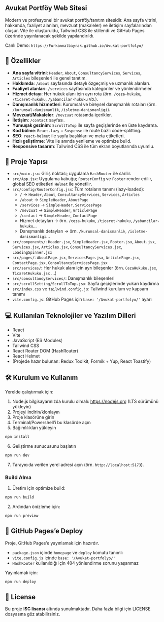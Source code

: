 ## Avukat Portföy Web Sitesi

Modern ve profesyonel bir avukat portföy/tanıtım sitesidir. Ana sayfa vitrini, hakkımda, faaliyet alanları, mevzuat (makaleler) ve iletişim sayfalarından oluşur. Vite ile oluşturuldu, Tailwind CSS ile stillendi ve GitHub Pages üzerinde yayınlanacak şekilde yapılandırıldı.

Canlı Demo: `https://Furkannalbayrak.github.io/Avukat-portfolyo/`


## 🚀 Özellikler

- **Ana sayfa vitrini**: `Header`, `About`, `ConsultancyServices`, `Services`, `Articles` bileşenleri ile genel tanıtım.
- **Hakkımda**: `/about` sayfasında detaylı özgeçmiş ve uzmanlık alanları.
- **Faaliyet alanları**: `/services` sayfasında kategoriler ve yönlendirmeler.
- **Hizmet detayı**: Her hukuk alanı için ayrı rota (örn. `/ceza-hukuku`, `/ticaret-hukuku`, `/yabancilar-hukuku` vb.).
- **Danışmanlık hizmetleri**: Kurumsal ve bireysel danışmanlık rotaları (örn. `/kurumsal-danismanlik`, `/isletme-danismanligi`).
- **Mevzuat/Makaleler**: `/mevzuat` rotasında içerikler.
- **İletişim**: `/contact` sayfası.
- **Yumuşak gezinim**: `ScrollToTop` ile sayfa geçişlerinde en üste kaydırma.
- **Kod bölme**: `React.lazy` + `Suspense` ile route bazlı code-splitting.
- **SEO**: `react-helmet` ile sayfa başlıkları ve meta etiketleri.
- **Hızlı geliştirme**: Vite ile anında yenileme ve optimize build.
- **Responsive tasarım**: Tailwind CSS ile tüm ekran boyutlarında uyumlu.


## 📂 Proje Yapısı

- `src/main.jsx`: Giriş noktası; uygulama `HashRouter` ile sarılır.
- `src/App.jsx`: Uygulama kabuğu; `RouterConfig` ve `Footer` render edilir, global SEO etiketleri `Helmet` ile yönetilir.
- `src/config/RouterConfig.jsx`: Tüm rotaların tanımı (lazy-loaded):
  - `/` → `Header`, `About`, `ConsultancyServices`, `Services`, `Articles`
  - `/about` → `SimpleHeader`, `AboutPage`
  - `/services` → `SimpleHeader`, `ServicesPage`
  - `/mevzuat` → `SimpleHeader`, `ArticlePage`
  - `/contact` → `SimpleHeader`, `ContactPage`
  - Hizmet detayları → örn. `/ceza-hukuku`, `/ticaret-hukuku`, `/yabancilar-hukuku`...
  - Danışmanlık detayları → örn. `/kurumsal-danismanlik`, `/isletme-danismanligi`...
- `src/components/`: `Header.jsx`, `SimpleHeader.jsx`, `Footer.jsx`, `About.jsx`, `Services.jsx`, `Articles.jsx`, `ConsultancyServices.jsx`, `LoadingSpinner.jsx`
- `src/pages/`: `AboutPage.jsx`, `ServicesPage.jsx`, `ArticlePage.jsx`, `ContactPage.jsx`, `ConsultancyServicesPage.jsx`
- `src/services/`: Her hukuk alanı için ayrı bileşenler (örn. `CezaHukuku.jsx`, `TicaretHukuku.jsx` ...)
- `src/consultancyServices/`: Danışmanlık bileşenleri
- `src/scrollSetting/ScrollToTop.jsx`: Sayfa geçişlerinde yukarı kaydırma
- `src/index.css` ve `tailwind.config.js`: Tailwind kurulum ve kapsam tanımı
- `vite.config.js`: GitHub Pages için `base: '/Avukat-portfolyo/'` ayarı


## 💻 Kullanılan Teknolojiler ve Yazılım Dilleri
- React
- Vite
- JavaScript (ES Modules)
- Tailwind CSS
- React Router DOM (HashRouter)
- React Helmet
- (Projede hazır bulunan: Redux Toolkit, Formik + Yup, React Toastify)


## 🛠 Kurulum ve Kullanım

Yerelde çalıştırmak için:

1. Node.js bilgisayarınızda kurulu olmalı: https://nodejs.org (LTS sürümünü yükleyin)
2. Projeyi indirin/klonlayın
3. Proje klasörüne girin
4. Terminal/Powershell’i bu klasörde açın
5. Bağımlılıkları yükleyin
```bash
npm install
```

6. Geliştirme sunucusunu başlatın
```bash
npm run dev
```

7. Tarayıcıda verilen yerel adresi açın (örn. `http://localhost:5173`).

### Build Alma
1. Üretim için optimize build:
```bash
npm run build
```
2. Ardından önizleme için:
```bash
npm run preview
```


## 🚢 GitHub Pages’e Deploy
Proje, GitHub Pages’e yayınlamak için hazırdır.

- `package.json` içinde `homepage` ve `deploy` komutu tanımlı
- `vite.config.js` içinde `base: '/Avukat-portfolyo/'`
- `HashRouter` kullanıldığı için 404 yönlendirme sorunu yaşanmaz

Yayınlamak için:
```bash
npm run deploy
```


## 📜 License
Bu proje **ISC lisansı** altında sunulmaktadır. Daha fazla bilgi için LICENSE dosyasına göz atabilirsiniz.
